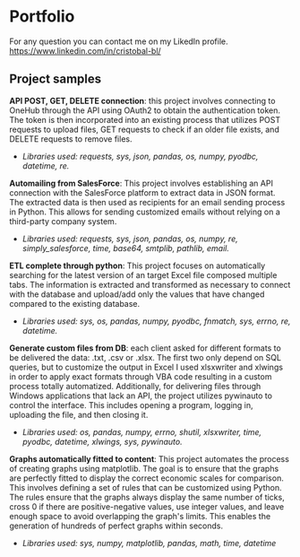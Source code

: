 # Portfolio
For any question you can contact me on my LikedIn profile. https://www.linkedin.com/in/cristobal-bl/

## Project samples

**API POST, GET, DELETE connection**: this project involves connecting to OneHub through the API using OAuth2 to obtain the authentication token. The token is then incorporated into an existing process that utilizes POST requests to upload files, GET requests to check if an older file exists, and DELETE requests to remove files.
-    *Libraries used: requests, sys, json, pandas, os, numpy, pyodbc, datetime, re.*

**Automailing from SalesForce**: This project involves establishing an API connection with the SalesForce platform to extract data in JSON format. The extracted data is then used as recipients for an email sending process in Python. This allows for sending customized emails without relying on a third-party company system. 
-    *Libraries used: requests, sys, json, pandas, os, numpy, re, simply_salesforce, time, base64, smtplib, pathlib, email.*

**ETL complete through python**: This project focuses on automatically searching for the latest version of an target Excel file composed multiple tabs. The information is extracted and transformed as necessary to connect with the database and upload/add only the values that have changed compared to the existing database.
-    *Libraries used: sys, os, pandas, numpy, pyodbc, fnmatch, sys, errno, re, datetime.*

**Generate custom files from DB**: each client asked for different formats to be delivered the data: .txt, .csv or .xlsx. The first two only depend on SQL queries, but to customize the output in Excel I used xlsxwriter and xlwings in order to apply exact formats through VBA code resulting in a custom process totally automatized. Additionally, for delivering files through Windows applications that lack an API, the project utilizes pywinauto to control the interface. This includes opening a program, logging in, uploading the file, and then closing it.
-    *Libraries used: os, pandas, numpy, errno, shutil, xlsxwriter, time, pyodbc, datetime, xlwings, sys, pywinauto.*

**Graphs automatically fitted to content**: This project automates the process of creating graphs using matplotlib. The goal is to ensure that the graphs are perfectly fitted to display the correct economic scales for comparison. This involves defining a set of rules that can be customized using Python. The rules ensure that the graphs always display the same number of ticks, cross 0 if there are positive-negative values, use integer values, and leave enough space to avoid overlapping the graph's limits. This enables the generation of hundreds of perfect graphs within seconds.
-    *Libraries used: sys, numpy, matplotlib, pandas, math, time, datetime*



